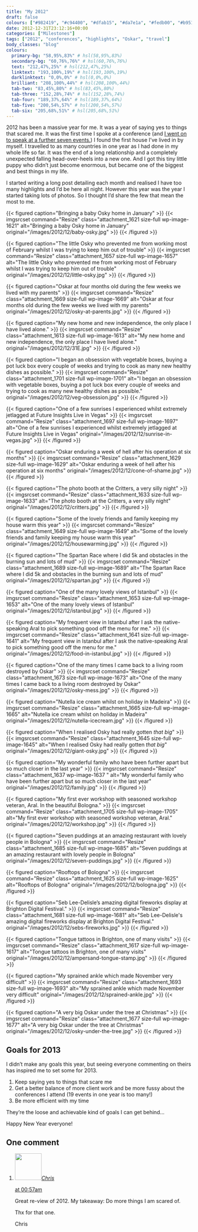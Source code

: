 ```yaml
---
title: "My 2012"
draft: false
colours: ["#982419", "#c94400", "#dfab15", "#da7e1a", "#fedb00", "#b9510e", "#cd1f1f"]
date: 2012-12-31T23:12:16+00:00
categories: ["Milestones"]
tags: ["2012", "conferences", "highlights", "Oskar", "travel"]
body_classes: "blog"
colours:
  primary-bg: "58,95%,83%" # hsl(58,95%,83%)
  secondary-bg: "60,76%,76%" # hsl(60,76%,76%)
  text: "212,47%,25%" # hsl(212,47%,25%)
  linktext: "193,100%,19%" # hsl(193,100%,19%)
  darklinktext: "0,0%,0%" # hsl(0,0%,0%)
  brilliant: "208,100%,44%" # hsl(208,100%,44%)
  tab-two: "83,45%,80%" # hsl(83,45%,80%)
  tab-three: "152,28%,74%" # hsl(152,28%,74%)
  tab-four: "189,37%,64%" # hsl(189,37%,64%)
  tab-five: "200,54%,57%" # hsl(200,54%,57%)
  tab-six: "205,68%,51%" # hsl(205,68%,51%)
---
```


2012 has been a massive year for me. It was a year of saying yes to things that scared me. It was the first time I spoke at a conference (and [I went on to speak at a further seven events.](/conferences/ "Conferences")) I found the first house I’ve lived in by myself. I travelled to as many countries in one year as I had done in my whole life so far. It was the end of a long relationship and a completely unexpected falling head-over-heels into a new one. And I got this tiny little puppy who didn’t just become enormous, but became one of the biggest and best things in my life.

I started writing a long post detailing each month and realised I have too many highlights and I’d be here all night. However this year was the year I started taking lots of photos. So I thought I’d share the few that mean the most to me.

{{< figured caption="Bringing a baby Osky home in January" >}}
  	{{< imgsrcset command="Resize" class="attachment_1621  size-full wp-image-1621" alt="Bringing a baby Osky home in January" original="/images/2012/12/baby-osky.jpg" >}}
{{< /figured >}}

{{< figured caption="The little Osky who prevented me from working most of February whilst I was trying to keep him out of trouble" >}}
  	{{< imgsrcset command="Resize" class="attachment_1657  size-full wp-image-1657" alt="The little Osky who prevented me from working most of February whilst I was trying to keep him out of trouble" original="/images/2012/12/little-osky.jpg" >}}
{{< /figured >}}

{{< figured caption="Oskar at four months old during the few weeks we lived with my parents" >}}
  	{{< imgsrcset command="Resize" class="attachment_1669  size-full wp-image-1669" alt="Oskar at four months old during the few weeks we lived with my parents" original="/images/2012/12/osky-at-parents.jpg" >}}
{{< /figured >}}

{{< figured caption="My new home and new independence, the only place I have lived alone." >}}
  	{{< imgsrcset command="Resize" class="attachment_1613  size-full wp-image-1613" alt="My new home and new independence, the only place I have lived alone." original="/images/2012/12/31E.jpg" >}}
{{< /figured >}}

{{< figured caption="I began an obsession with vegetable boxes, buying a pot luck box every couple of weeks and trying to cook as many new healthy dishes as possible." >}}
  	{{< imgsrcset command="Resize" class="attachment_1701  size-full wp-image-1701" alt="I began an obsession with vegetable boxes, buying a pot luck box every couple of weeks and trying to cook as many new healthy dishes as possible." original="/images/2012/12/veg-obsession.jpg" >}}
{{< /figured >}}

{{< figured caption="One of a few sunrises I experienced whilst extremely jetlagged at Future Insights Live in Vegas" >}}
  	{{< imgsrcset command="Resize" class="attachment_1697  size-full wp-image-1697" alt="One of a few sunrises I experienced whilst extremely jetlagged at Future Insights Live in Vegas" original="/images/2012/12/sunrise-in-vegas.jpg" >}}
{{< /figured >}}

{{< figured caption="Oskar enduring a week of hell after his operation at six months" >}}
  	{{< imgsrcset command="Resize" class="attachment_1629  size-full wp-image-1629" alt="Oskar enduring a week of hell after his operation at six months" original="/images/2012/12/cone-of-shame.jpg" >}}
{{< /figured >}}

{{< figured caption="The photo booth at the Critters, a very silly night" >}}
  	{{< imgsrcset command="Resize" class="attachment_1633  size-full wp-image-1633" alt="The photo booth at the Critters, a very silly night" original="/images/2012/12/critters.jpg" >}}
{{< /figured >}}

{{< figured caption="Some of the lovely friends and family keeping my house warm this year" >}}
  	{{< imgsrcset command="Resize" class="attachment_1649  size-full wp-image-1649" alt="Some of the lovely friends and family keeping my house warm this year" original="/images/2012/12/housewarming.jpg" >}}
{{< /figured >}}

{{< figured caption="The Spartan Race where I did 5k and obstacles in the burning sun and lots of mud" >}}
  	{{< imgsrcset command="Resize" class="attachment_1689  size-full wp-image-1689" alt="The Spartan Race where I did 5k and obstacles in the burning sun and lots of mud" original="/images/2012/12/spartan.jpg" >}}
{{< /figured >}}

{{< figured caption="One of the many lovely views of Istanbul" >}}
  	{{< imgsrcset command="Resize" class="attachment_1653  size-full wp-image-1653" alt="One of the many lovely views of Istanbul" original="/images/2012/12/istanbul.jpg" >}}
{{< /figured >}}

{{< figured caption="My frequent view in Istanbul after I ask the native-speaking Aral to pick something good off the menu for me." >}}
  	{{< imgsrcset command="Resize" class="attachment_1641  size-full wp-image-1641" alt="My frequent view in Istanbul after I ask the native-speaking Aral to pick something good off the menu for me." original="/images/2012/12/food-in-istanbul.jpg" >}}
{{< /figured >}}

{{< figured caption="One of the many times I came back to a living room destroyed by Oskar" >}}
  	{{< imgsrcset command="Resize" class="attachment_1673  size-full wp-image-1673" alt="One of the many times I came back to a living room destroyed by Oskar" original="/images/2012/12/osky-mess.jpg" >}}
{{< /figured >}}

{{< figured caption="Nutella ice cream whilst on holiday in Madeira" >}}
  	{{< imgsrcset command="Resize" class="attachment_1665  size-full wp-image-1665" alt="Nutella ice cream whilst on holiday in Madeira" original="/images/2012/12/nutella-icecream.jpg" >}}
{{< /figured >}}

{{< figured caption="When I realised Osky had really gotten *that big*" >}}
  	{{< imgsrcset command="Resize" class="attachment_1645  size-full wp-image-1645" alt="When I realised Osky had really gotten *that big*" original="/images/2012/12/giant-osky.jpg" >}}
{{< /figured >}}

{{< figured caption="My wonderful family who have been further apart but so much closer in the last year" >}}
  	{{< imgsrcset command="Resize" class="attachment_1637   wp-image-1637  " alt="My wonderful family who have been further apart but so much closer in the last year" original="/images/2012/12/family.jpg" >}}
{{< /figured >}}

{{< figured caption="My first ever workshop with seasoned workshop veteran, Aral. In the beautiful Bologna." >}}
  	{{< imgsrcset command="Resize" class="attachment_1705  size-full wp-image-1705" alt="My first ever workshop with seasoned workshop veteran, Aral." original="/images/2012/12/workshop.jpg" >}}
{{< /figured >}}

{{< figured caption="Seven puddings at an amazing restaurant with lovely people in Bologna" >}}
  	{{< imgsrcset command="Resize" class="attachment_1685  size-full wp-image-1685" alt="Seven puddings at an amazing restaurant with lovely people in Bologna" original="/images/2012/12/seven-puddings.jpg" >}}
{{< /figured >}}

{{< figured caption="Rooftops of Bologna" >}}
  	{{< imgsrcset command="Resize" class="attachment_1625  size-full wp-image-1625" alt="Rooftops of Bologna" original="/images/2012/12/bologna.jpg" >}}
{{< /figured >}}

{{< figured caption="Seb Lee-Delisle’s amazing digital fireworks display at Brighton Digital Festival." >}}
  	{{< imgsrcset command="Resize" class="attachment_1681  size-full wp-image-1681" alt="Seb Lee-Delisle's amazing digital fireworks display at Brighton Digital Festival." original="/images/2012/12/sebs-fireworks.jpg" >}}
{{< /figured >}}

{{< figured caption="Tongue tattoos in Brighton, one of many visits" >}}
  	{{< imgsrcset command="Resize" class="attachment_1617  size-full wp-image-1617" alt="Tongue tattoos in Brighton, one of many visits" original="/images/2012/12/ampersand-tongue-stamp.jpg" >}}
{{< /figured >}}

{{< figured caption="My sprained ankle which made November very difficult" >}}
  	{{< imgsrcset command="Resize" class="attachment_1693  size-full wp-image-1693" alt="My sprained ankle which made November very difficult" original="/images/2012/12/sprained-ankle.jpg" >}}
{{< /figured >}}

{{< figured caption="A very big Oskar under the tree at Christmas" >}}
  	{{< imgsrcset command="Resize" class="attachment_1677  size-full wp-image-1677" alt="A very big Oskar under the tree at Christmas" original="/images/2012/12/osky-under-the-tree.jpg" >}}
{{< /figured >}}

## Goals for 2013

I didn’t make any goals this year, but seeing everyone commenting on theirs has inspired me to set some for 2013.

1. Keep saying yes to things that scare me
2. Get a better balance of more client work and be more fussy about the conferences I attend (19 events in one year is too many!)
3. Be more efficient with my time

They’re the loose and achievable kind of goals I can get behind…

Happy New Year everyone!

## One comment

<ol class="commentlist">
	<li class="comment even thread-even depth-1" id="li-comment-434">
			<div class="comment-author vcard">
			<img alt='' src='https://secure.gravatar.com/avatar/82a1cdd4314008ec3ebb8be0f1865ab9?s=72&amp;d=mm&amp;r=g' srcset='https://secure.gravatar.com/avatar/82a1cdd4314008ec3ebb8be0f1865ab9?s=144&amp;d=mm&amp;r=g 2x' class='avatar avatar-72 photo' height='72' width='72' /><cite class="fn"><a href='http://www.einstern.at' rel='external nofollow' class='url'>Chris</a></cite>
				<aside class="comment-meta commentmetadata"><p><a href="#comment-434"><time datetime="2013-01-01T00:57:26+00:00" pubdate class="published">
		 at <span class="hours">00:57am</span></time></a></p>
	</aside>
	</div>
	<div class="comment-entry">
		<p>Great re-view of 2012. My takeaway: Do more things I am scared of.

Thx for that one.

Chris</p>	</div>
</li>
</ol>
